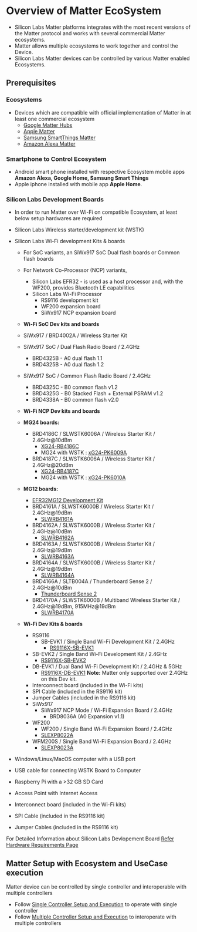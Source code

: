 # Overview of Matter EcoSystem

- Silicon Labs Matter platforms integrates with the most recent versions of the Matter protocol and works with several commercial Matter ecosystems.
- Matter allows multiple ecosystems to work together and control the Device.
- Silicon Labs Matter devices can be controlled by various Matter enabled Ecosystems.

## Prerequisites

### Ecosystems
-  Devices which are compatible with official implementation of Matter in at least one commercial ecosystem
   - [Google Matter Hubs](https://developers.home.google.com/matter/supported-devices#choosing_a_device_type)
   - [Apple Matter](https://www.apple.com/home-app/accessories/)
   - [Samsung SmartThings Matter](https://support.smartthings.com/hc/en-us/articles/11219700390804-SmartThings-x-Matter-Integration-)
   - [Amazon Alexa Matter](https://developer.amazon.com/en-US/docs/alexa/smarthome/matter-support.html)

### Smartphone to Control Ecosystem
- Android smart phone installed with respective Ecosystem mobile apps **Amazon Alexa, Google Home, Samsung Smart Things**
- Apple iphone installed with mobile app **Apple Home**.

### Silicon Labs Development Boards
- In order to run Matter over Wi-Fi on compatible Ecosystem, at least below setup hardwares are required
 - Silicon Labs Wireless starter/development kit (WSTK)
 - Silicon Labs Wi-Fi development Kits & boards
    - For SoC variants, an SiWx917 SoC Dual flash boards or Common flash boards
    - For Network Co-Processor (NCP) variants,
      - Silicon Labs EFR32 - is used as a host processor and, with the WF200, provides Bluetooth LE capabilities
      - Silicon Labs Wi-Fi Processor
         - RS9116 development kit
         - WF200 expansion board
         - SiWx917 NCP expansion board

    -   **Wi-Fi SoC Dev kits and boards**
      - SiWx917 / BRD4002A / Wireless Starter Kit
      - SiWx917 SoC / Dual Flash Radio Board / 2.4GHz
        - BRD4325B - A0 dual flash 1.1
        - BRD4325B - A0 dual flash 1.2
      - SiWx917 SoC / Common Flash Radio Board / 2.4GHz
        - BRD4325C - B0 common flash v1.2
        - BRD4325G - B0 Stacked Flash + External PSRAM v1.2
        - BRD4338A - B0 common flash v2.0

    -   **Wi-Fi NCP Dev kits and boards**
      -   **MG24 boards:**
            -   BRD4186C / SLWSTK6006A / Wireless Starter Kit / 2.4GHz@10dBm
                -   [XG24-RB4186C](https://www.silabs.com/development-tools/wireless/xg24-rb4186c-efr32xg24-wireless-gecko-radio-board)
                -   MG24 with WSTK : [xG24-PK6009A](https://www.silabs.com/development-tools/wireless/efr32xg24-pro-kit-10-dbm?tab=overview)
            -   BRD4187C / SLWSTK6006A / Wireless Starter Kit / 2.4GHz@20dBm
                -   [XG24-RB4187C](https://www.silabs.com/development-tools/wireless/xg24-rb4187c-efr32xg24-wireless-gecko-radio-board)
                -   MG24 with WSTK : [xG24-PK6010A](https://www.silabs.com/development-tools/wireless/efr32xg24-pro-kit-20-dbm?tab=overview)
      -   **MG12 boards:**
            -   [EFR32MG12 Development Kit](https://www.silabs.com/development-tools/wireless/zigbee/efr32mg12-dual-band-starter-kit)
            -   BRD4161A / SLWSTK6000B / Wireless Starter Kit / 2.4GHz@19dBm
                -   [SLWRB4161A](https://www.silabs.com/development-tools/wireless/zigbee/slwrb4161a-efr32mg12-radio-board)
            -   BRD4162A / SLWSTK6000B / Wireless Starter Kit / 2.4GHz@10dBm
                -   [SLWRB4162A](https://www.silabs.com/development-tools/wireless/zigbee/slwrb4162a-efr32mg12-radio-board)
            -   BRD4163A / SLWSTK6000B / Wireless Starter Kit / 2.4GHz@19dBm
                -   [SLWRB4163A](https://www.silabs.com/development-tools/wireless/zigbee/slwrb4163a-efr32mg12-radio-board)
            -   BRD4164A / SLWSTK6000B / Wireless Starter Kit / 2.4GHz@19dBm
                -   [SLWRB4164A](https://www.silabs.com/development-tools/wireless/zigbee/slwrb4164a-efr32mg12-radio-board)
            -   BRD4166A / SLTB004A / Thunderboard Sense 2 / 2.4GHz@10dBm
                -   [Thunderboard Sense 2](https://www.silabs.com/development-tools/thunderboard/thunderboard-sense-two-kit)
            -   BRD4170A / SLWSTK6000B / Multiband Wireless Starter Kit / 2.4GHz@19dBm, 915MHz@19dBm
                -   [SLWRB4170A](https://www.silabs.com/development-tools/wireless/zigbee/slwrb4170a-efr32mg12-radio-board)

      -   **Wi-Fi Dev Kits & boards**
            -   RS9116
                -   SB-EVK1 / Single Band Wi-Fi Development Kit / 2.4GHz
                    -   [RS9116X-SB-EVK1](https://www.silabs.com/development-tools/wireless/wi-fi/rs9116x-sb-evk-development-kit)
            -   SB-EVK2 / Single Band Wi-Fi Development Kit / 2.4GHz
                -   [RS9116X-SB-EVK2](https://www.silabs.com/development-tools/wireless/wi-fi/rs9116x-sb-evk2-development-kit)
            -   DB-EVK1 / Dual Band Wi-Fi Development Kit / 2.4GHz & 5GHz
                -   [RS9116X-DB-EVK1](https://www.silabs.com/development-tools/wireless/wi-fi/rs9116x-db-evk-development-kit)
                **Note:** Matter only supported over 2.4GHz on this Dev kit.
            -   Interconnect board (included in the Wi-Fi kits)
            -   SPI Cable (included in the RS9116 kit)
            -   Jumper Cables (included in the RS9116 kit)
            -   SiWx917
                -   SiWx917 NCP Mode / Wi-Fi Expansion Board / 2.4GHz
                    -   BRD8036A (A0 Expansion v1.1)
            -   WF200
                -   WF200 / Single Band Wi-Fi Expansion Board / 2.4GHz
                -   [SLEXP8022A](https://www.silabs.com/development-tools/wireless/wi-fi/wf200-wifi-expansion-kit)
            -   WFM200S / Single Band Wi-Fi Expansion Board / 2.4GHz
                -   [SLEXP8023A](https://www.silabs.com/development-tools/wireless/wi-fi/wfm200-wifi-expansion-kit)

- Windows/Linux/MacOS computer with a USB port
- USB cable for connecting WSTK Board to Computer
- Raspberry Pi with a >32 GB SD Card
- Access Point with Internet Access
- Interconnect board (included in the Wi-Fi kits)
- SPI Cable (included in the RS9116 kit)
- Jumper Cables (included in the RS9116 kit)

For Detailed Information about Silicon Labs Devlopement Board [Refer Hardware Requirements Page](/matter/<docspace-docleaf-version>/matter-prerequisites/hardware-requirements)
## Matter Setup with Ecosystem and UseCase execution
Matter device can be controlled by single controller and interoperable with multiple controllers

- Follow [Single Controller Setup and Execution](./singlecontroller-ecosystem.md) to operate with single controller
- Follow [Multiple Controller Setup and Execution](./multicontroller-ecosystem.md) to interoperate with multiple controllers
